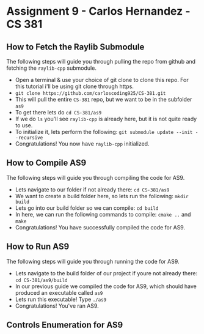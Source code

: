 # Assignment 9 - Carlos Hernandez - CS 381

## How to Fetch the Raylib Submodule
The following steps will guide you through pulling the repo from github and fetching the `raylib-cpp` submodule. <br />
- Open a terminal & use your choice of git clone to clone this repo. For this tutorial i'll be using git clone through https.
- `git clone https://github.com/carloscoding925/CS-381.git`
- This will pull the entire `CS-381` repo, but we want to be in the subfolder `as9`
- To get there lets do `cd CS-381/as9`
- If we do `ls` you'll see `raylib-cpp` is already here, but it is not quite ready to use.
- To initialize it, lets perform the following: `git submodule update --init --recursive`
- Congratulations! You now have `raylib-cpp` initialized. 

## How to Compile AS9
The following steps will guide you through compiling the code for AS9. <br />
- Lets navigate to our folder if not already there: `cd CS-381/as9`
- We want to create a build folder here, so lets run the following: `mkdir build`
- Lets go into our build folder so we can compile: `cd build`
- In here, we can run the following commands to compile: `cmake ..` and `make`
- Congratulations! You have successfully compiled the code for AS9.

## How to Run AS9
The following steps will guide you through running the code for AS9. <br />
- Lets navigate to the build folder of our project if youre not already there: `cd CS-381/as9/build`
- In our previous guide we compiled the code for AS9, which should have produced an executable called `as9`
- Lets run this executable! Type `./as9`
- Congratulations! You've ran AS9.

## Controls Enumeration for AS9